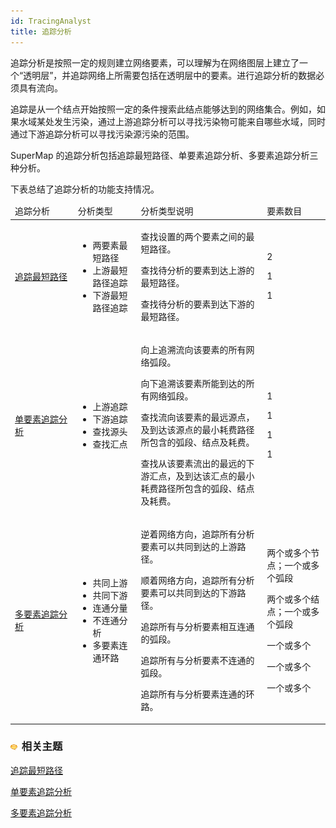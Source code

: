 ```yaml
---
id: TracingAnalyst
title: 追踪分析
---
```

追踪分析是按照一定的规则建立网络要素，可以理解为在网络图层上建立了一个“透明层”，并追踪网络上所需要包括在透明层中的要素。进行追踪分析的数据必须具有流向。

追踪是从一个结点开始按照一定的条件搜索此结点能够达到的网络集合。例如，如果水域某处发生污染，通过上游追踪分析可以寻找污染物可能来自哪些水域，同时通过下游追踪分析可以寻找污染源污染的范围。

SuperMap 的追踪分析包括追踪最短路径、单要素追踪分析、多要素追踪分析三种分析。

下表总结了追踪分析的功能支持情况。
<table width="95%">
<thead>
<tr>
<td width="20%">追踪分析</td>
<td width="20%">分析类型</td>
<td width="40%">分析类型说明</td>
<td width="20%">要素数目</td>
</tr>
</thead>
<tr>
    <td><a href="PathTracing.html">追踪最短路径</a></td>
    <td>
    <ul>
    <li>两要素最短路径</li>
    <li>上游最短路径追踪</li>
    <li>下游最短路径追踪</li>
    </ul>
    </td>
    <td>
    <p>查找设置的两个要素之间的最短路径。</p>
    <p>查找待分析的要素到达上游的最短路径。</p>
    <p>查找待分析的要素到达下游的最短路径。</p>
    </td>
    <td>
    <p>2</p>
    <p>1</p>
    <p>1</p>
    </td>
</tr>
<tr>
    <td><a href="SingleTracing.html">单要素追踪分析</a></td>
    <td>
    <ul>
    <li>上游追踪</li>
    <li>下游追踪</li>
    <li>查找源头</li>
    <li>查找汇点</li>
    </ul>
    </td>
    <td>
    <p>向上追溯流向该要素的所有网络弧段。</p>
    <p>向下追溯该要素所能到达的所有网络弧段。</p>
    <p>查找流向该要素的最远源点，及到达该源点的最小耗费路径所包含的弧段、结点及耗费。</p>
    <p>查找从该要素流出的最远的下游汇点，及到达该汇点的最小耗费路径所包含的弧段、结点及耗费。</p>
    </td>
    <td>
    <p>1</p>
    <p>1</p>
    <p>1</p>
    <p>1</p>
    </td>
</tr>
<tr>
    <td><a href="MulTracing.html">多要素追踪分析</a></td>
    <td>
    <ul>
    <li>共同上游</li>
    <li>共同下游</li>
    <li>连通分量</li>
    <li>不连通分析</li>
    <li>多要素连通环路</li>
    </ul>
    </td>
    <td>
    <p>逆着网络方向，追踪所有分析要素可以共同到达的上游路径。</p>
    <p>顺着网络方向，追踪所有分析要素可以共同到达的下游路径。</p>
    <p>追踪所有与分析要素相互连通的弧段。</p>
    <p>追踪所有与分析要素不连通的弧段。</p>
    <p>追踪所有与分析要素连通的环路。</p>
    </td>
    <td>
    <p>两个或多个节点；一个或多个弧段</p>
    <p>两个或多个结点；一个或多个弧段</p>
    <p>一个或多个</p>
    <p>一个或多个</p>
    <p>一个或多个</p>
    </td>
</tr>
</table>

  
### ![](../img/seealso.png) 相关主题

<!-- ![](../img/smalltitle.png) -->
 [追踪最短路径](PathTracing.html)

<!-- ![](../img/smalltitle.png)  -->
[单要素追踪分析](SingleTracing.html)

<!-- ![](../img/smalltitle.png)  -->
[多要素追踪分析](MulTracing.html)


